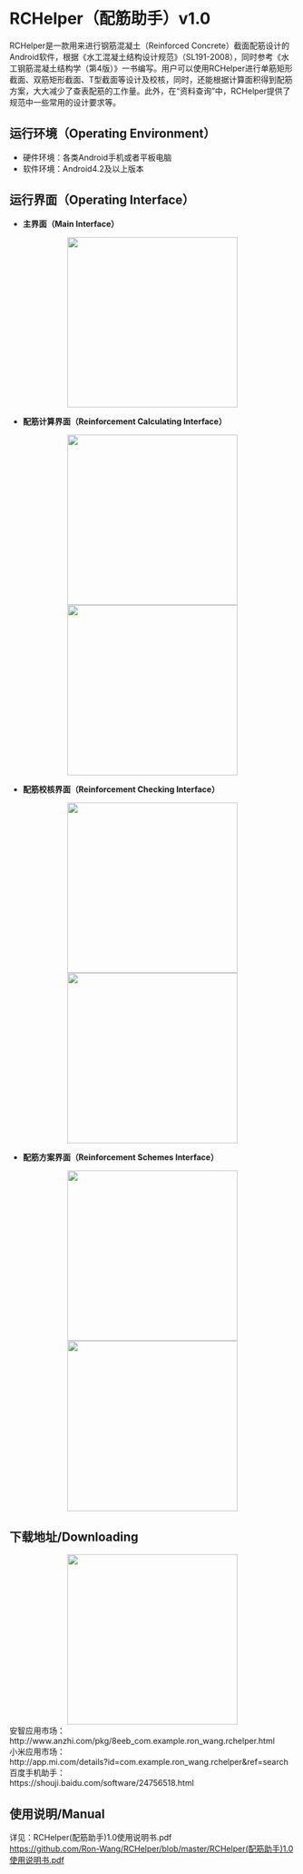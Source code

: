 # RCHelper（配筋助手）v1.0

RCHelper是一款用来进行钢筋混凝土（Reinforced Concrete）截面配筋设计的Android软件，根据《水工混凝土结构设计规范》（SL191-2008），同时参考《水工钢筋混凝土结构学（第4版）》一书编写。用户可以使用RCHelper进行单筋矩形截面、双筋矩形截面、T型截面等设计及校核，同时，还能根据计算面积得到配筋方案，大大减少了查表配筋的工作量。此外，在“资料查询”中，RCHelper提供了规范中一些常用的设计要求等。  

## 运行环境（Operating Environment）

* 硬件环境：各类Android手机或者平板电脑
* 软件环境：Android4.2及以上版本

## 运行界面（Operating Interface）

* **主界面（Main Interface）**  

<div align="center">
  <img src=https://github.com/Ron-Wang/RCHelper/blob/master/Image/SMain.png width=300dp>
</div>

* **配筋计算界面（Reinforcement Calculating Interface）**  

<div align="center">
  <img src=https://github.com/Ron-Wang/RCHelper/blob/master/Image/SCal_1.png width=300dp>
  <img src=https://github.com/Ron-Wang/RCHelper/blob/master/Image/SCal_2.png width=300dp>
</div>

* **配筋校核界面（Reinforcement Checking Interface）**  

<div align="center">
  <img src=https://github.com/Ron-Wang/RCHelper/blob/master/Image/SCheck_1.png width=300dp>
  <img src=https://github.com/Ron-Wang/RCHelper/blob/master/Image/SCheck_2.png width=300dp>
</div>

* **配筋方案界面（Reinforcement Schemes Interface）**  

<div align="center">
  <img src=https://github.com/Ron-Wang/RCHelper/blob/master/Image/SFind_1.png width=300dp>
  <img src=https://github.com/Ron-Wang/RCHelper/blob/master/Image/SFind_2.png width=300dp>
</div>

## 下载地址/Downloading

<div align="center">
  <img src=https://github.com/Ron-Wang/RCHelper/blob/master/Image/scan.jpg width=300dp height=300dp>
</div>
安智应用市场：</br>
http://www.anzhi.com/pkg/8eeb_com.example.ron_wang.rchelper.html</br>
小米应用市场：</br>
http://app.mi.com/details?id=com.example.ron_wang.rchelper&ref=search</br>
百度手机助手：</br>
https://shouji.baidu.com/software/24756518.html</br>

## 使用说明/Manual

详见：RCHelper(配筋助手)1.0使用说明书.pdf</br>
https://github.com/Ron-Wang/RCHelper/blob/master/RCHelper(配筋助手)1.0使用说明书.pdf

